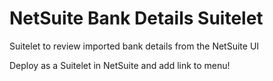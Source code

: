 # NetSuite Bank Details Suitelet

Suitelet to review imported bank details from the NetSuite UI

Deploy as a Suitelet in NetSuite and add link to menu!
